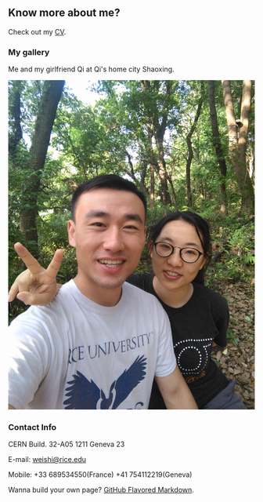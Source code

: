 ## Know more about me?
Check out my [CV](https://github.com/weishi10141993/weishi10141993.github.io/blob/master/cv.pdf).

### My gallery
Me and my girlfriend Qi at Qi's home city Shaoxing.

![Wei and Qi](https://github.com/weishi10141993/weishi10141993.github.io/blob/master/Wei_Qi.jpg) 

### Contact Info
CERN Build. 32-A05
1211 Geneva 23

E-mail: weishi@rice.edu

Mobile: +33 689534550(France)
        +41 754112219(Geneva)

Wanna build your own page? [GitHub Flavored Markdown](https://guides.github.com/features/mastering-markdown/).
